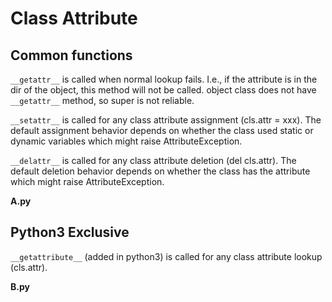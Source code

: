 # Class Attribute

## Common functions

```__getattr__``` is called when normal lookup fails. I.e., if the attribute is in the dir of the object, this method will not be called. object class does not have ```__getattr__``` method, so super is not reliable.

```__setattr__``` is called for any class attribute assignment (cls.attr = xxx). The default assignment behavior depends on whether the class used static or dynamic variables which might raise AttributeException.

```__delattr__``` is called for any class attribute deletion (del cls.attr). The default deletion behavior depends on whether the class has the attribute which might raise AttributeException.

__A.py__

## Python3 Exclusive

```__getattribute__``` (added in python3) is called for any class attribute lookup (cls.attr).

__B.py__
